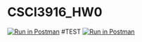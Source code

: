 # CSCI3916_HW0
[![Run in Postman](https://run.pstmn.io/button.svg)](https://app.getpostman.com/run-collection/26fbf4ef002dec1ccf40)
#TEST
[![Run in Postman](https://run.pstmn.io/button.svg)](https://app.getpostman.com/run-collection/a3b2ded81e87bee63ec5)